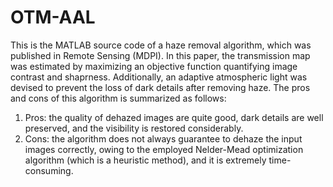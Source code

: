 # OTM-AAL
This is the MATLAB source code of a haze removal algorithm, which was published in Remote Sensing (MDPI). In this paper, the transmission map was estimated by maximizing an objective function quantifying image contrast and shaprness. Additionally, an adaptive atmospheric light was devised to prevent the loss of dark details after removing haze. The pros and cons of this algorithm is summarized as follows:
1. Pros: the quality of dehazed images are quite good, dark details are well preserved, and the visibility is restored considerably.
2. Cons: the algorithm does not always guarantee to dehaze the input images correctly, owing to the employed Nelder-Mead optimization algorithm (which is a heuristic method), and it is extremely time-consuming.
